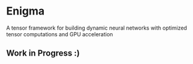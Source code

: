 # Enigma
A tensor framework for building dynamic neural networks with optimized tensor computations and GPU acceleration

## Work in Progress :)
